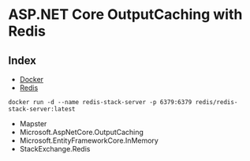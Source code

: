# ASP.NET Core OutputCaching with Redis

## Index
- [Docker](https://www.docker.com/products/docker-desktop/)
- [Redis](https://redis.io/docs/stack/get-started/install/docker/)
```
docker run -d --name redis-stack-server -p 6379:6379 redis/redis-stack-server:latest
```
- Mapster
- Microsoft.AspNetCore.OutputCaching
- Microsoft.EntityFrameworkCore.InMemory
- StackExchange.Redis
